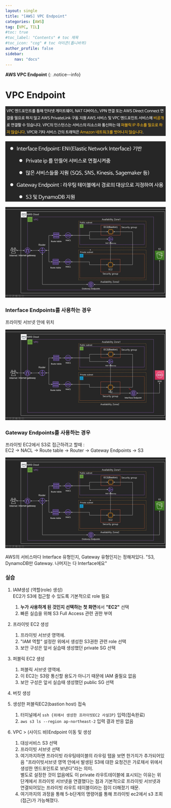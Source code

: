 ```yaml
---
layout: single
title: "[AWS] VPC Endpoint"
categories: [AWS]
tag: [VPC, TIL]
#toc: true
#toc_label: "Contents" # toc 제목
#toc_icon: "cog" # toc 아이콘(톱니바퀴)
author_profile: false
sidebar:
    nav: "docs"
---
```




**AWS VPC Endpoint** 
{: .notice--info}



# VPC Endpoint

![vpc-endpoint](../../images/2022-11-20-VPC-Endpoint/vpc-endpoint.png)

![youtu.be-MPaxxOsjOos](../../images/2022-11-20-VPC-Endpoint/youtu.be-MPaxxOsjOos.jpg)

![youtu.be-MPaxxOsjOos (1)](../../images/2022-11-20-VPC-Endpoint/youtu.be-MPaxxOsjOos%20(1).jpg)



### Interface Endpoints를 사용하는 경우

프라이빗 서브넷 안에 위치

![youtu.be-MPaxxOsjOos (2)](../../images/2022-11-20-VPC-Endpoint/youtu.be-MPaxxOsjOos%20(2).jpg)

### Gateway Endpoints를 사용하는 경우

프라이빗 EC2에서 S3로 접근하려고 할때 :  
EC2 → NACL → Route table → Router → Gateway Endpoints → S3

![youtu.be-MPaxxOsjOos (1)](../../images/2022-11-20-VPC-Endpoint/youtu.be-MPaxxOsjOos%20(1).jpg)

AWS의 서비스마다 Interface 유형인지, Gateway 유형인지는 정해져있다.
"S3, DynamoDB만 Gateway. 나머지는 다 Interface에요"



### 실습

1. IAM생성 (역할(role) 생성)  
   EC2가 S3에 접근할 수 있도록 기본적으로 role 필요
   1. **누가 사용하게 된 것인지 선택하는 첫 화면**에서 **"EC2"** 선택
   2. 빠른 실습을 위해 S3 Full Access 관련 권한 부여
2. 프라이빗 EC2 생성
   1. 프라이빗 서브넷 영역에.
   2. "IAM 역할" 설정란 위에서 생성한 S3권한 관련 role 선택
   3. 보안 구성은 앞서 실습때 생성했던 private SG 선택
3. 퍼블릭 EC2 생성
   1. 퍼블릭 서브넷 영역에.
   2. 이 EC2는 S3랑 통신할 용도가 아니기 때문에 IAM 줄필요 없음
   3. 보안 구성은 앞서 실습때 생성했던 public SG 선택
4. 버킷 생성
5. 생성한 퍼블릭EC2(bastion host) 접속
   1. 터미널에서 `ssh {위에서 생성한 프라이빗EC2 사설IP}` 입력(접속완료)
   2. `aws s3 ls --region ap-northeast-2` 입력 결과 반응 없음

6. VPC > (사이드 바)Endpoint 이동 및 생성
   1. 대상서비스 S3 선택
   2. 프라이빗 서브넷 선택
   3. 여기까지하면 프라이빗 라우팅테이블의 라우링 탭을 보면 한가지가 추가되어있음
      "프라이빗서브넷 영역 안에서 발생된 S3에 대한 요청건은 가로채서 위에서 생성한 엔드포인트로 보낸다"라는 의미.  
      별도로 설정한 것이 없음에도 이 private 라우트테이블에 표시되는 이유는 위 단계에서 프라이빗 서브넷을 연결했다는 점과 기본적으로 프라이빗 서브넷과 연결되어있는 프라이빗 라우트 테이블이라는 점이 더해졌기 때문.
   4. 여기까지의 과정을 통해 5-b단계의 명령어를 통해 프라이빗 ec2에서 s3 조회(접근)가 가능해졌다.

